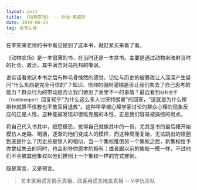 ```yaml
---
layout: post
title: 《动物农场》 -- 乔治·奥威尔
date: 2018-06-25
tag: 读书心得
---
```


在李笑来老师的书中看见提到了这本书，就赶紧买来看了看。

《动物农场》是一本很薄的书，在当时还是一本禁书。主要是通过动物来映射当时的社会、政治，其中满含对乌托邦的嘲讽。

说实话看完这本书之后有种毛骨悚然的感觉，记忆与历史的被篡改让人深深产生疑问"什么东西是完全可信的"？知识、信仰的强制灌输是否让我们失去了自己思考的能力？群众行为的带动是否让我们做出了表里不一的事情？最近看到`妇科圣手（tombkeeper）`回复知乎"为什么这么多人讨厌特朗普"的回答，"这就是为什么穆斯林就算不信教也不敢盲目退教"。这种早早被心理学家讨论的群众心理的现象反应的正是人性，这种能被发现却很难克服的本性，正是我们容易被操控的弱点。

将自己代入书其中，细思极恐，觉得自己就像其中的一员，尤其是书的最后猪开始模仿人走路、喝酒，逐渐的他们变成人的模样，而这种周而复始，无法跳出的怪圈到底是什么？历史总是惊人的相似，当一个集权推倒另一个集权之后，新集权给予你曾经失去的同时，也会剥夺你原本的拥有；或者跟以前的集权一模一样，不过他们不会被其他集权以他们推倒上一个集权一样的方式推倒。

既是寓言，又是预言。

> 艺术家用谎言揭示真相，政客用谎言掩盖真相 -- V字仇杀队
